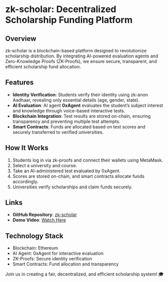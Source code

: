 # zk-scholar: Decentralized Scholarship Funding Platform

## Overview
zk-scholar is a blockchain-based platform designed to revolutionize scholarship distribution. By integrating AI-powered evaluation agents and Zero-Knowledge Proofs (ZK-Proofs), we ensure secure, transparent, and efficient scholarship fund allocation.

## Features
- **Identity Verification**: Students verify their identity using zk-anon Aadhaar, revealing only essential details (age, gender, state).
- **AI Evaluation**: AI agent **0xAgent** evaluates the student’s subject interest and knowledge through voice-based interactive tests.
- **Blockchain Integration**: Test results are stored on-chain, ensuring transparency and preventing multiple test attempts.
- **Smart Contracts**: Funds are allocated based on test scores and securely transferred to verified universities.

## How It Works
1. Students log in via zk-proofs and connect their wallets using MetaMask.
2. Select a university and course.
3. Take an AI-administered test evaluated by 0xAgent.
4. Scores are stored on-chain, and smart contracts allocate funds accordingly.
5. Universities verify scholarships and claim funds securely.

## Links
- **GitHub Repository**: [zk-scholar](https://github.com/dumprahul/zk-scholar)  
- **Demo Video**: [Watch Here](https://drive.google.com/file/d/1STs8aoXkLb41tNGaYBPXapHk3nyJCg81/view)

## Technology Stack
- Blockchain: Ethereum
- AI Agent: 0xAgent for interactive evaluation
- ZK-Proofs: Secure identity verification
- Smart Contracts: Fund allocation and transparency

Join us in creating a fair, decentralized, and efficient scholarship system! 🎓
